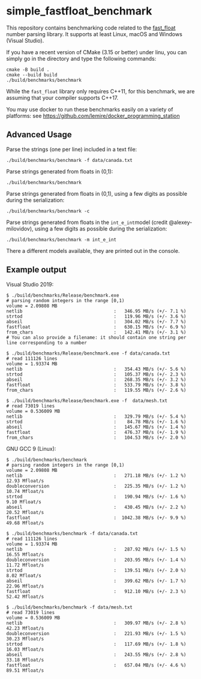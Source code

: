 # simple_fastfloat_benchmark

This repository contains benchmarking code related to the [fast_float](https://github.com/lemire/fast_float.git) number parsing library.
It supports at least Linux, macOS and Windows (Visual Studio).


If you have a recent version of CMake (3.15 or better) under linu,  you can simply
go in the directory and type the following commands:

```
cmake -B build .
cmake --build build
./build/benchmarks/benchmark 
```



While the `fast_float` library only requires C++11, for this benchmark, we are assuming that your compiler supports C++17.

You may use docker to run these benchmarks easily on a variety of platforms: see https://github.com/lemire/docker_programming_station

## Advanced Usage

Parse the strings (one per line) included in a text file:

```
./build/benchmarks/benchmark -f data/canada.txt
```

Parse strings generated from floats in (0,1):


```
./build/benchmarks/benchmark
```

Parse strings generated from floats in (0,1), using a few digits as possible during the serialization:

```
./build/benchmarks/benchmark -c
```


Parse strings generated from floats in the `int_e_int`model (credit @alexey-milovidov), using a few digits as possible during the serialization:

```
./build/benchmarks/benchmark -m int_e_int
```

There a different models available, they are printed out in the console.

## Example output

Visual Studio 2019:

```
$ ./build/benchmarks/Release/benchmark.exe
# parsing random integers in the range [0,1)
volume = 2.09808 MB
netlib                                  :   346.95 MB/s (+/- 7.1 %)
strtod                                  :   119.96 MB/s (+/- 3.6 %)
abseil                                  :   304.02 MB/s (+/- 7.7 %)
fastfloat                               :   630.15 MB/s (+/- 6.9 %)
from_chars                              :   142.41 MB/s (+/- 3.1 %)
# You can also provide a filename: it should contain one string per line corresponding to a number

$ ./build/benchmarks/Release/benchmark.exe -f data/canada.txt
# read 111126 lines
volume = 1.93374 MB
netlib                                  :   354.43 MB/s (+/- 5.6 %)
strtod                                  :   105.37 MB/s (+/- 2.3 %)
abseil                                  :   268.35 MB/s (+/- 3.2 %)
fastfloat                               :   533.79 MB/s (+/- 3.8 %)
from_chars                              :   119.55 MB/s (+/- 2.6 %)

$ ./build/benchmarks/Release/benchmark.exe -f  data/mesh.txt
# read 73019 lines
volume = 0.536009 MB
netlib                                  :   329.79 MB/s (+/- 5.4 %)
strtod                                  :    84.78 MB/s (+/- 1.6 %)
abseil                                  :   145.67 MB/s (+/- 1.4 %)
fastfloat                               :   476.37 MB/s (+/- 1.9 %)
from_chars                              :   104.53 MB/s (+/- 2.0 %)
```

GNU  GCC 9 (Linux):
```
$ ./build/benchmarks/benchmark 
# parsing random integers in the range [0,1)
volume = 2.09808 MB 
netlib                                  :   271.18 MB/s (+/- 1.2 %)    12.93 Mfloat/s  
doubleconversion                        :   225.35 MB/s (+/- 1.2 %)    10.74 Mfloat/s  
strtod                                  :   190.94 MB/s (+/- 1.6 %)     9.10 Mfloat/s  
abseil                                  :   430.45 MB/s (+/- 2.2 %)    20.52 Mfloat/s  
fastfloat                               :  1042.38 MB/s (+/- 9.9 %)    49.68 Mfloat/s  

$ ./build/benchmarks/benchmark -f data/canada.txt 
# read 111126 lines 
volume = 1.93374 MB 
netlib                                  :   287.92 MB/s (+/- 1.5 %)    16.55 Mfloat/s  
doubleconversion                        :   203.95 MB/s (+/- 1.4 %)    11.72 Mfloat/s  
strtod                                  :   139.51 MB/s (+/- 2.0 %)     8.02 Mfloat/s  
abseil                                  :   399.62 MB/s (+/- 1.7 %)    22.96 Mfloat/s  
fastfloat                               :   912.10 MB/s (+/- 2.3 %)    52.42 Mfloat/s  

$ ./build/benchmarks/benchmark -f data/mesh.txt 
# read 73019 lines 
volume = 0.536009 MB 
netlib                                  :   309.97 MB/s (+/- 2.8 %)    42.23 Mfloat/s  
doubleconversion                        :   221.93 MB/s (+/- 1.5 %)    30.23 Mfloat/s  
strtod                                  :   117.69 MB/s (+/- 1.8 %)    16.03 Mfloat/s  
abseil                                  :   243.55 MB/s (+/- 2.8 %)    33.18 Mfloat/s  
fastfloat                               :   657.04 MB/s (+/- 4.6 %)    89.51 Mfloat/s  
```
